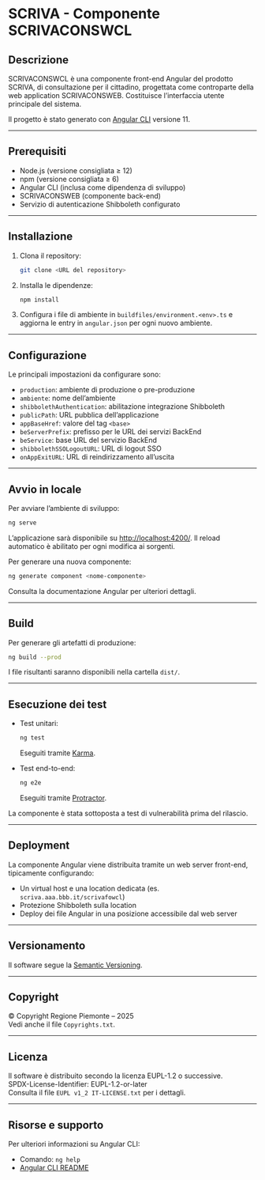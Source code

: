 

# SCRIVA - Componente SCRIVACONSWCL

## Descrizione

SCRIVACONSWCL è una componente front-end Angular del prodotto SCRIVA, di consultazione per il cittadino, progettata come controparte della web application SCRIVACONSWEB. Costituisce l’interfaccia utente principale del sistema.

Il progetto è stato generato con [Angular CLI](https://github.com/angular/angular-cli) versione 11.

---

## Prerequisiti

- Node.js (versione consigliata ≥ 12)
- npm (versione consigliata ≥ 6)
- Angular CLI (inclusa come dipendenza di sviluppo)
- SCRIVACONSWEB (componente back-end)
- Servizio di autenticazione Shibboleth configurato

---

## Installazione

1. Clona il repository:
	 ```sh
	 git clone <URL del repository>
	 ```
2. Installa le dipendenze:
	 ```sh
	 npm install
	 ```
3. Configura i file di ambiente in `buildfiles/environment.<env>.ts` e aggiorna le entry in `angular.json` per ogni nuovo ambiente.

---

## Configurazione

Le principali impostazioni da configurare sono:

- `production`: ambiente di produzione o pre-produzione
- `ambiente`: nome dell’ambiente
- `shibbolethAuthentication`: abilitazione integrazione Shibboleth
- `publicPath`: URL pubblica dell’applicazione
- `appBaseHref`: valore del tag `<base>`
- `beServerPrefix`: prefisso per le URL dei servizi BackEnd
- `beService`: base URL del servizio BackEnd
- `shibbolethSSOLogoutURL`: URL di logout SSO
- `onAppExitURL`: URL di reindirizzamento all’uscita

---

## Avvio in locale

Per avviare l’ambiente di sviluppo:
```sh
ng serve
```
L’applicazione sarà disponibile su [http://localhost:4200/](http://localhost:4200/). Il reload automatico è abilitato per ogni modifica ai sorgenti.

Per generare una nuova componente:
```sh
ng generate component <nome-componente>
```
Consulta la documentazione Angular per ulteriori dettagli.

---

## Build

Per generare gli artefatti di produzione:
```sh
ng build --prod
```
I file risultanti saranno disponibili nella cartella `dist/`.

---

## Esecuzione dei test

- Test unitari:  
	```sh
	ng test
	```
	Eseguiti tramite [Karma](https://karma-runner.github.io).

- Test end-to-end:  
	```sh
	ng e2e
	```
	Eseguiti tramite [Protractor](http://www.protractortest.org/).

La componente è stata sottoposta a test di vulnerabilità prima del rilascio.

---

## Deployment

La componente Angular viene distribuita tramite un web server front-end, tipicamente configurando:

- Un virtual host e una location dedicata (es. `scriva.aaa.bbb.it/scrivafowcl`)
- Protezione Shibboleth sulla location
- Deploy dei file Angular in una posizione accessibile dal web server

---

## Versionamento

Il software segue la [Semantic Versioning](http://semver.org).

---

## Copyright

© Copyright Regione Piemonte – 2025  
Vedi anche il file `Copyrights.txt`.

---

## Licenza

Il software è distribuito secondo la licenza EUPL-1.2 o successive.  
SPDX-License-Identifier: EUPL-1.2-or-later  
Consulta il file `EUPL v1_2 IT-LICENSE.txt` per i dettagli.

---

## Risorse e supporto

Per ulteriori informazioni su Angular CLI:
- Comando: `ng help`
- [Angular CLI README](https://github.com/angular/angular-cli/blob/master/README.md)
